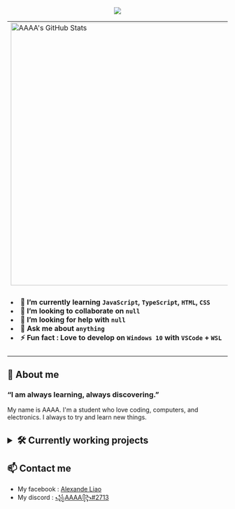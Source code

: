 <div align="center">
  <img src="https://readme-typing-svg.herokuapp.com?size=40&height=60&lines=Hello%2C+I'm+AAAA+!">
</div>

<table>
<tr>
  <td>
    <img align="left" width="600" src="https://github-readme-stats.vercel.app/api?username=Anonymous-AAAA&show_icons=true&theme=radical" title="AAAA's GitHub Stats">
  </td>
  <td rowspan="2"><img align="right" width="300" src="https://github-readme-stats.vercel.app/api/top-langs/?username=Anonymous-AAAA&langs_count=8" title="AAAA's Most Used Languages"></td>
</tr>
<tr>
  <td>
    <h4>
    <li>🌱 I’m currently learning <code>JavaScript</code>, <code>TypeScript</code>, <code>HTML</code>, <code>CSS</code>
    <li>👯 I’m looking to collaborate on <code>null</code></li>
    <li>🤔 I’m looking for help with <code>null</code></li>
    <li>💬 Ask me about <code>anything</code></li>
    <li>⚡ Fun fact : Love to develop on <code>Windows 10</code> with <code>VSCode</code> + <code>WSL</code></li>
    </h4>
  </td>
</tr>
</table>

<div>
  <h2>💙 About me</h2>
  <h3><p>“I am always learning, always discovering.”</p></h3>
  <p>My name is AAAA. I'm a student who love coding, computers, and electronics. I always to try and learn new things.</p>
</div>

<h2>
<details>
  <summary>🛠 Currently working projects</summary>
  <p align="left">
  <p><em>These are my current projects. Some other are not listed here.</em></p>
  <h5>Owned By Me</h5>
  <h6>
  <ul>
    <li><a href="https://github.com/Anonymous-AAAA/AAAA-Discordbot" title="AAAA-Discordbot's GitHub page">AAAA-Discordbot</a> - a discord bot for fetching video game's status.</li>
    <li><a href="https://github.com/Anonymous-AAAA/yoru-Discordbot" title="yoru-Discordbot's GitHub page">yoru-Discordbot</a> - a discord bot that can help prevent scams links.</li>
    <li><a href="https://github.com/Anonymous-AAAA/Spacedesk-Viewer" title="Spacedesk-Viewer's GitHub page">Spacedesk-Viewer</a> - a spacedesk client app that can be used offline.</li>
    <li><a href="https://github.com/Anonymous-AAAA/Computer-Tips" title="Computer-Tips's GitHub page">Computer-Tips</a> - a helpful documentation for Windows 10 users.</li>
  </ul>
  </h6>
  <h5>Frequent Contributor Of</h5>
  <h6>
  <ul>
    <li><a href="https://github.com/TakeUFlab/MdTimetableAPI" title="Mingdao Timetable API's GitHub page">Mingdao Timetable API</a> - an API for mingdao high school's timetable.</li>
    <li><a href="https://github.com/TakeUFlab/md-web" title="md-web's GitHub page">NewMd</a> - a beautiful type of mingdao high school's timetable.</li>
    <li><a href="https://github.com/Lipoic" title="Lipoic's GitHub page">Lipoic</a> - an online course platform.</li>
  </ul>
  </h6>
  </p>
</details>
</h2>

## 📫 Contact me
- My facebook : [Alexande Liao](https://www.facebook.com/alexandt.liao.90 "Facebook")
- My discord : [꧁AAAA꧂#2713](https://discord.com/users/755269122597585018 "Discord")
